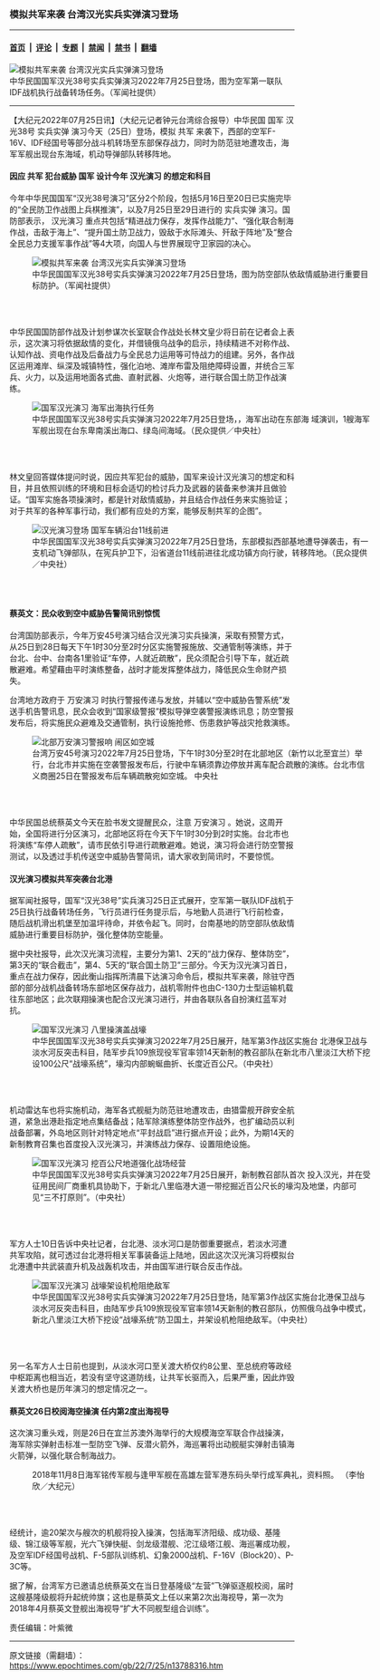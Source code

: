 ### 模拟共军来袭 台湾汉光实兵实弹演习登场

---

#### [首页](../../../..?n13788316) &nbsp;|&nbsp; [评论](../../../../../epoch-comment?n13788316) &nbsp;|&nbsp; [专题](../../../../../epoch-special?n13788316) &nbsp;|&nbsp; [禁闻](../../../../../epoch-news?n13788316) &nbsp;|&nbsp; [禁书](../../../../../books?n13788316) &nbsp;|&nbsp; [翻墙](https://github.com/gfw-breaker/nogfw/blob/master/README.md?n13788316)


<div><img alt="模拟共军来袭 台湾汉光实兵实弹演习登场" class="attachment-djy_600_400 size-djy_600_400 wp-post-image" src="https://i.epochtimes.com/assets/uploads/2022/07/id13788505-2207250303172378-600x400.jpg"/>
<div class="caption">
 中华民国国军汉光38号实兵实弹演习2022年7月25日登场，图为空军第一联队IDF战机执行战备转场任务。（军闻社提供）
</div></div><hr/><div class="post_content" id="artbody" itemprop="articleBody">
 <!-- article content begin -->
 <p>
  【大纪元2022年07月25日讯】（大纪元记者钟元台湾综合报导）中华民国
  <ok href="https://www.epochtimes.com/gb/tag/%E5%9B%BD%E5%86%9B.html">
   国军
  </ok>
  汉光38号
  <ok href="https://www.epochtimes.com/gb/tag/%E5%AE%9E%E5%85%B5%E5%AE%9E%E5%BC%B9.html">
   实兵实弹
  </ok>
  演习今天（25日）登场，模拟
  <ok href="https://www.epochtimes.com/gb/tag/%E5%85%B1%E5%86%9B.html">
   共军
  </ok>
  来袭下，西部的空军F-16V、IDF经国号等部分战斗机转场至东部保存战力，同时为防范驻地遭攻击，海军军舰出现台东海域，机动导弹部队转移阵地。
 </p>
 <h4>
  因应
  <ok href="https://www.epochtimes.com/gb/tag/%E5%85%B1%E5%86%9B.html">
   共军
  </ok>
  犯台威胁
  <ok href="https://www.epochtimes.com/gb/tag/%E5%9B%BD%E5%86%9B.html">
   国军
  </ok>
  设计今年
  <ok href="https://www.epochtimes.com/gb/tag/%E6%B1%89%E5%85%89%E6%BC%94%E4%B9%A0.html">
   汉光演习
  </ok>
  的想定和科目
 </h4>
 <p>
  今年中华民国国军“汉光38号演习”区分2个阶段，包括5月16日至20日已实施完毕的“全民防卫作战图上兵棋推演”，以及7月25日至29日进行的
  <ok href="https://www.epochtimes.com/gb/tag/%E5%AE%9E%E5%85%B5%E5%AE%9E%E5%BC%B9.html">
   实兵实弹
  </ok>
  演习。国防部表示，
  <ok href="https://www.epochtimes.com/gb/tag/%E6%B1%89%E5%85%89%E6%BC%94%E4%B9%A0.html">
   汉光演习
  </ok>
  重点共包括“精进战力保存，发挥作战能力”、“强化联合制海作战，击敌于海上”、“提升国土防卫战力，毁敌于水际滩头、歼敌于阵地”及“整合全民总力支援军事作战”等4大项，向国人与世界展现守卫家园的决心。
 </p>
 <figure aria-describedby="caption-attachment-13788506" class="wp-caption aligncenter" id="attachment_13788506" style="width: 600px">
  <ok href="https://i.epochtimes.com/assets/uploads/2022/07/id13788506-2207250303192378.jpg" target="_blank">
   <img alt="模拟共军来袭 台湾汉光实兵实弹演习登场" class="size-large wp-image-13788506" src="https://i.epochtimes.com/assets/uploads/2022/07/id13788506-2207250303192378-600x400.jpg" title="模拟共军来袭 台湾汉光实兵实弹演习登场"/>
  </ok>
  <br/><figcaption class="wp-caption-text" id="caption-attachment-13788506">
   中华民国国军汉光38号实兵实弹演习2022年7月25日登场，图为防空部队依敌情威胁进行重要目标防护。（军闻社提供）
  </figcaption><br/>
 </figure><br/>
 <p>
  中华民国国防部作战及计划参谋次长室联合作战处长林文皇少将日前在记者会上表示，这次演习将依据敌情的变化，并借镜俄乌战争的启示，持续精进不对称作战、认知作战、资电作战及后备战力与全民总力运用等可恃战力的组建。另外，各作战区运用滩岸、纵深及城镇特性，强化泊地、滩岸布雷及阻绝障碍设置，并统合三军兵、火力，以及运用地面各式曲、直射武器、火炮等，进行联合国土防卫作战演练。
 </p>
 <figure aria-describedby="caption-attachment-13788508" class="wp-caption aligncenter" id="attachment_13788508" style="width: 600px">
  <ok href="https://i.epochtimes.com/assets/uploads/2022/07/id13788508-2207250254542378.jpg" target="_blank">
   <img alt="国军汉光演习 海军出海执行任务" class="size-large wp-image-13788508" src="https://i.epochtimes.com/assets/uploads/2022/07/id13788508-2207250254542378-600x450.jpg" title="国军汉光演习 海军出海执行任务"/>
  </ok>
  <br/><figcaption class="wp-caption-text" id="caption-attachment-13788508">
   中华民国国军汉光38号实兵实弹演习2022年7月25日登场，，海军出动在东部海 域演训，1艘海军军舰出现在台东卑南溪出海口、绿岛间海域。（民众提供／中央社）
  </figcaption><br/>
 </figure><br/>
 <p>
  林文皇回答媒体提问时说，因应共军犯台的威胁，国军来设计汉光演习的想定和科目，并且依照训练的环境和目标会适切的检讨兵力及武器的装备来参演并且做验证。“国军实施各项操演时，都是针对敌情威胁，并且结合作战任务来实施验证；对于共军的各种军事行动，我们都有应处的方案，能够反制共军的企图”。
 </p>
 <figure aria-describedby="caption-attachment-13788507" class="wp-caption aligncenter" id="attachment_13788507" style="width: 600px">
  <ok href="https://i.epochtimes.com/assets/uploads/2022/07/id13788507-2207250258342378.jpg" target="_blank">
   <img alt="汉光演习登场 国军车辆沿台11线前进" class="size-large wp-image-13788507" src="https://i.epochtimes.com/assets/uploads/2022/07/id13788507-2207250258342378-600x338.jpg" title="汉光演习登场 国军车辆沿台11线前进"/>
  </ok>
  <br/><figcaption class="wp-caption-text" id="caption-attachment-13788507">
   中华民国国军汉光38号实兵实弹演习2022年7月25日登场，东部模拟西部基地遭导弹袭击，有一支机动飞弹部队，在宪兵护卫下，沿省道台11线前进往北成功镇方向行驶，转移阵地。（民众提供／中央社）
  </figcaption><br/>
 </figure><br/>
 <h4>
  蔡英文：民众收到空中威胁告警简讯别惊慌
 </h4>
 <p>
  台湾国防部表示，今年万安45号演习结合汉光演习实兵操演，采取有预警方式，从25日到28日每天下午1时30分至2时分区实施警报施放、交通管制等演练，并于台北、台中、台南各1里验证“车停，人就近疏散”，民众须配合引导下车，就近疏散避难。希望藉由平时演练整备，战时才能发挥整体战力，降低民众生命财产损失。
 </p>
 <p>
  台湾地方政府于
  <ok href="https://www.epochtimes.com/gb/tag/%E4%B8%87%E5%AE%89%E6%BC%94%E4%B9%A0.html">
   万安演习
  </ok>
  时执行警报传递与发放，并辅以“空中威胁告警系统”发送手机告警讯息，民众会收到“国家级警报”模拟导弹空袭警报演练讯息；防空警报发布后，将实施民众避难及交通管制，执行设施抢修、伤患救护等战灾抢救演练。
 </p>
 <figure aria-describedby="caption-attachment-13788509" class="wp-caption aligncenter" id="attachment_13788509" style="width: 600px">
  <ok href="https://i.epochtimes.com/assets/uploads/2022/07/id13788509-2207250252382378.jpg" target="_blank">
   <img alt="北部万安演习警报响 闹区如空城" class="size-large wp-image-13788509" src="https://i.epochtimes.com/assets/uploads/2022/07/id13788509-2207250252382378-600x400.jpg" title="北部万安演习警报响 闹区如空城"/>
  </ok>
  <br/><figcaption class="wp-caption-text" id="caption-attachment-13788509">
   台湾万安45号演习2022年7月25日登场，下午1时30分至2时在北部地区（新竹以北至宜兰）举行，台北市并实施在空袭警报发布后，行驶中车辆须靠边停放并离车配合疏散的演练。台北市信义商圈25日在警报发布后车辆疏散宛如空城。 中央社
  </figcaption><br/>
 </figure><br/>
 <p>
  中华民国总统蔡英文今天在脸书发文提醒民众，注意
  <ok href="https://www.epochtimes.com/gb/tag/%E4%B8%87%E5%AE%89%E6%BC%94%E4%B9%A0.html">
   万安演习
  </ok>
  。她说，这周开始，全国将进行分区演习，北部地区将在今天下午1时30分到2时实施。台北市也将演练“车停人疏散”，请市民依引导进行疏散避难。她说，演习将会进行防空警报测试，以及透过手机传送空中威胁告警简讯，请大家收到简讯时，不要惊慌。
 </p>
 <h4>
  汉光演习模拟共军突袭台北港
 </h4>
 <p>
  据军闻社报导，国军“汉光38号”实兵演习25日正式展开，空军第一联队IDF战机于25日执行战备转场任务，飞行员进行任务提示后，与地勤人员进行飞行前检查，随后战机滑出机堡至加温坪待命，并依令起飞。同时，台南基地的防空部队依敌情威胁进行重要目标防护，强化整体防空能量。
 </p>
 <p>
  据中央社报导，此次汉光演习流程，主要分为第1、2天的“战力保存、整体防空”，第3天的“联合截击”，第4、5天的“联合国土防卫”三部分。今天为汉光演习首日，重点在战力保存，因此衡山指挥所清晨下达演习命令后，模拟共军来袭，除驻守西部的部分战机战备转场东部地区保存战力，战机零附件也由C-130力士型运输机载往东部地区；此次联翔操演也配合汉光演习进行，并由各联队各自扮演红蓝军对抗。
 </p>
 <figure aria-describedby="caption-attachment-13788511" class="wp-caption aligncenter" id="attachment_13788511" style="width: 600px">
  <ok href="https://i.epochtimes.com/assets/uploads/2022/07/id13788511-2207250250332378.jpg" target="_blank">
   <img alt="国军汉光演习 八里操演盖战壕" class="size-large wp-image-13788511" src="https://i.epochtimes.com/assets/uploads/2022/07/id13788511-2207250250332378-600x407.jpg" title="国军汉光演习 八里操演盖战壕"/>
  </ok>
  <br/><figcaption class="wp-caption-text" id="caption-attachment-13788511">
   中华民国国军汉光38号实兵实弹演习2022年7月25日展开，陆军第3作战区实施台 北港保卫战与淡水河反突击科目，陆军步兵109旅现役军官率领14天新制的教召部队在新北市八里淡江大桥下挖设100公尺“战壕系统”，壕沟内部蜿蜒曲折、长度近百公尺。（中央社）
  </figcaption><br/>
 </figure><br/>
 <p>
  机动雷达车也将实施机动，海军各式舰艇为防范驻地遭攻击，由猎雷舰开辟安全航道，紧急出港赴指定地点集结备战；陆军除演练整体防空作战外，也扩编动员以利战备部署，外岛地区则针对特定地点“平封战启”进行据点开设；此外，为期14天的新制教育召集也首度投入汉光演习，并演练战力保存、设置阻绝设施。
 </p>
 <figure aria-describedby="caption-attachment-13788512" class="wp-caption aligncenter" id="attachment_13788512" style="width: 600px">
  <ok href="https://i.epochtimes.com/assets/uploads/2022/07/id13788512-2207250249032378.jpg" target="_blank">
   <img alt="国军汉光演习 挖百公尺地道强化战场经营" class="size-large wp-image-13788512" src="https://i.epochtimes.com/assets/uploads/2022/07/id13788512-2207250249032378-600x400.jpg" title="国军汉光演习 挖百公尺地道强化战场经营"/>
  </ok>
  <br/><figcaption class="wp-caption-text" id="caption-attachment-13788512">
   中华民国国军汉光38号实兵实弹演习2022年7月25日展开，新制教召部队首次 投入汉光，并在受征用民间厂商重机具协助下，于新北八里临港大道一带挖掘近百公尺长的壕沟及地堡，内部可见“三不打原则”。（中央社）
  </figcaption><br/>
 </figure><br/>
 <p>
  军方人士10日告诉中央社记者，台北港、淡水河口是防御重要据点，若淡水河遭共军攻陷，就可透过台北港将相关军事装备运上陆地，因此这次汉光演习将模拟台北港遭中共武装直升机及战轰机攻击，并由国军进行联合反击作战。
 </p>
 <figure aria-describedby="caption-attachment-13788513" class="wp-caption aligncenter" id="attachment_13788513" style="width: 600px">
  <ok href="https://i.epochtimes.com/assets/uploads/2022/07/id13788513-2207250246222378.jpg" target="_blank">
   <img alt="国军汉光演习 战壕架设机枪阻绝敌军" class="size-large wp-image-13788513" src="https://i.epochtimes.com/assets/uploads/2022/07/id13788513-2207250246222378-600x400.jpg" title="国军汉光演习 战壕架设机枪阻绝敌军"/>
  </ok>
  <br/><figcaption class="wp-caption-text" id="caption-attachment-13788513">
   中华民国国军汉光38号实兵实弹演习2022年7月25日登场，陆军第3作战区实施台北港保卫战与淡水河反突击科目，由陆军步兵109旅现役军官率领14天新制的教召部队，仿照俄乌战争中模式，新北八里淡江大桥下挖设“战壕系统”防卫国土，并架设机枪阻绝敌军。（中央社）
  </figcaption><br/>
 </figure><br/>
 <p>
  另一名军方人士日前也提到，从淡水河口至关渡大桥仅约8公里、至总统府等政经中枢距离也相当近，若没有坚守这道防线，让共军长驱而入，后果严重，因此炸毁关渡大桥也是历年演习的想定情况之一。
 </p>
 <h4>
  蔡英文26日校阅海空操演 任内第2度出海视导
 </h4>
 <p>
  这次演习重头戏，则是26日在宜兰苏澳外海举行的大规模海空军联合作战操演，海军除实弹射击标准一型防空飞弹、反潜火箭外，海巡署将出动舰艇实弹射击镇海火箭弹，以强化联合制海战力。
 </p>
 <figure aria-describedby="caption-attachment-10837710" class="wp-caption aligncenter" id="attachment_10837710" style="width: 600px">
  <ok href="https://i.epochtimes.com/assets/uploads/2018/11/918ee8dd5fbb7720fa768dbcfa1b9045-e1541652474339.jpg" target="_blank">
   <img alt="" class="size-large wp-image-10837710" src="https://i.epochtimes.com/assets/uploads/2018/11/918ee8dd5fbb7720fa768dbcfa1b9045-600x450.jpg"/>
  </ok>
  <br/><figcaption class="wp-caption-text" id="caption-attachment-10837710">
   2018年11月8日海军铭传军舰与逢甲军舰在高雄左营军港东码头举行成军典礼，资料照。 （李怡欣／大纪元）
  </figcaption><br/>
 </figure><br/>
 <p>
  经统计，逾20架次与艘次的机舰将投入操演，包括海军济阳级、成功级、基隆级、锦江级等军舰，光六飞弹快艇、剑龙级潜舰、沱江级塔江舰、海巡署成功舰，及空军IDF经国号战机、F-5部队训练机、幻象2000战机、F-16V（Block20）、P-3C等。
 </p>
 <p>
  据了解，台湾军方已邀请总统蔡英文在当日登基隆级“左营”飞弹驱逐舰校阅，届时这艘基隆级舰将升起统帅旗；这也是蔡英文上任以来第2次出海视导，第一次为2018年4月蔡英文登舰出海视导“扩大不同舰型组合训练”。
 </p>
 <p>
  责任编辑：叶紫微
 </p>
 <!-- article content end -->
 <div id="below_article_ad">
 </div>
</div>


---

原文链接（需翻墙）：https://www.epochtimes.com/gb/22/7/25/n13788316.htm